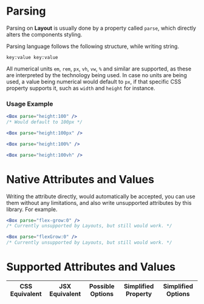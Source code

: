 # Parsing

Parsing on **Layout** is usually done by a property called `parse`, which directly alters the components styling.

Parsing language follows the following structure, while writing string.

```
key:value key:value
```

All numerical units `em`, `rem`, `px`, `vh`, `vw`, `%` and similar are supported, as these are interpreted by the technology being used. In case no units are being used, a value being numerical would default to `px`, if that specific CSS property supports it, such as `width` and `height` for instance.

### Usage Example

```jsx
<Box parse="height:100" />
/* Would default to 100px */
```

```jsx
<Box parse="height:100px" />
```

```jsx
<Box parse="height:100%" />
```

```jsx
<Box parse="height:100vh" />
```

# Native Attributes and Values

Writing the attribute directly, would automatically be accepted, you can use them without any limitations, and also write unsupported attributes by this library. For example.

```jsx
<Box parse="flex-grow:0" />
/* Currently unsupported by Layouts, but still would work. */
```

```jsx
<Box parse="flexGrow:0" />
/* Currently unsupported by Layouts, but still would work. */
```

# Supported Attributes and Values

| CSS Equivalent | JSX Equivalent | Possible Options | Simplified Property | Simplified Options |
| -------- | ------- | ------- | ------- | ------- |